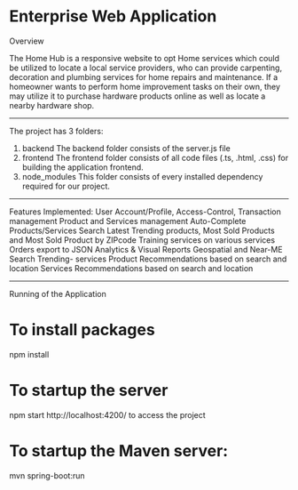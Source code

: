 # Enterprise Web Application

Overview

The Home Hub is a responsive website to opt Home services which could be utilized to locate a local service providers, who can provide carpenting, decoration and plumbing services for  home repairs and maintenance. 
If a homeowner wants to perform home improvement tasks on their own, they may utilize it to purchase hardware products online as well as locate a nearby hardware shop.


**********************************************************************
The project has 3 folders:

1. backend
	The backend folder consists of the server.js file
2. frontend
	The frontend folder consists of all code files (.ts, .html, .css) for building the application frontend.
3. node_modules
	This folder consists of every installed dependency required for our project.


**********************************************************************
Features Implemented:
User Account/Profile, Access-Control, Transaction management
Product and Services management
Auto-Complete Products/Services Search
Latest Trending products, Most Sold Products and Most Sold Product by ZIPcode
Training services on various services
Orders export to JSON
Analytics & Visual Reports
Geospatial and Near-ME Search
Trending- services
Product Recommendations based on search and location
Services Recommendations based on search and location

**********************************************************************
Running of the Application
# To install packages
npm install
# To startup the server
npm start
http://localhost:4200/ to access the project
# To startup the Maven server:
mvn spring-boot:run
